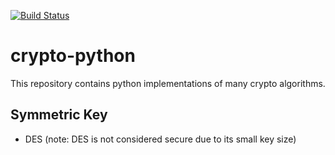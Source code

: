 [![Build Status](https://travis-ci.org/kyle-fredrickson/crypto-python.svg?branch=main)](https://travis-ci.com/github/kyle-fredrickson/crypto-python)

# crypto-python
This repository contains python implementations of many crypto algorithms.

## Symmetric Key
* DES (note: DES is not considered secure due to its small key size)
